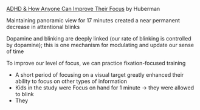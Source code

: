 [ADHD & How Anyone Can Improve Their Focus](https://www.youtube.com/watch?v=LAwBdRR4wQk&t=1216s) by Huberman

Maintaining panoramic view for 17 minutes created a near permanent decrease in attentional blinks

Dopamine and blinking are deeply linked (our rate of blinking is controlled by dopamine); this is one mechanism for modulating and update our sense of time

To improve our level of focus, we can practice fixation-focused training
- A short period of focusing on a visual target greatly enhanced their ability to focus on other types of information
- Kids in the study were Focus on hand for 1 minute -> they were allowed to blink
- They